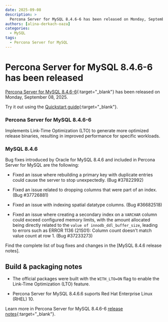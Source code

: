 ```yaml
---
date: 2025-09-08
description: >
  Percona Server for MySQL 8.4.6-6 has been released on Monday, September 08, 2025.
authors: [alina-derkach-oaza]
categories:
  - MySQL
tags:
  - Percona Server for MySQL
---
```


# Percona Server for MySQL 8.4.6-6 has been released

<!-- more -->

[Percona Server for MySQL 8.4.6-6](https://docs.percona.com/percona-server/8.4/index.html){:target="_blank"} has been released on Monday, September 08, 2025.

Try it out using the [Quickstart guide](https://docs.percona.com/percona-server/8.4/quickstart-overview.html){:target="_blank"}.

### Percona Server for MySQL 8.4.6-6

Implements Link-Time Optimization (LTO) to generate more optimized release binaries, resulting in improved performance for specific workloads.

### MySQL 8.4.6

Bug fixes introduced by Oracle for MySQL 8.4.6 and included in Percona Server for MySQL are the following:

* Fixed an issue where rebuilding a primary key with duplicate entries could cause the server to stop unexpectedly. (Bug #37822992)

* Fixed an issue related to dropping columns that were part of an index. (Bug #37726881)

* Fixed an issue with indexing spatial datatype columns. (Bug #36682518)

* Fixed an issue where creating a secondary index on a `VARCHAR` column could exceed configured memory limits, with the amount allocated being directly related to the `value of innodb_ddl_buffer_size`, leading to errors such as ERROR 1136 (21S01): Column count doesn't match value count at row 1. (Bug #37233273)

Find the complete list of bug fixes and changes in the [MySQL 8.4.6 release notes].

## Build & packaging notes

* The official packages were built with the `WITH_LTO=ON` flag to enable the Link-Time Optimization (LTO) feature.

* Percona Server for MySQL 8.4.6.6 suports Red Hat Enterprise Linux (RHEL) 10.

Learn more in Percona Server for MySQL 8.4.6-6 [release notes](https://docs.percona.com/percona-server/8.4/release-notes/8.4.6-6.html){:target="_blank"}.

